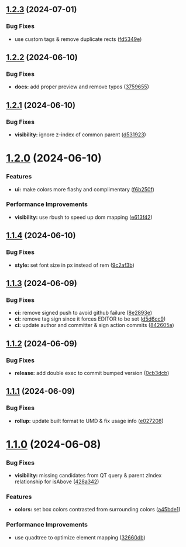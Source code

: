 ## [1.2.3](https://github.com/brewcoua/web-som/compare/v1.2.2...v1.2.3) (2024-07-01)


### Bug Fixes

* use custom tags & remove duplicate rects ([fd5349e](https://github.com/brewcoua/web-som/commit/fd5349e101c31952af8eda215b7ebbaf8dd8cad8))

## [1.2.2](https://github.com/brewcoua/web-som/compare/v1.2.1...v1.2.2) (2024-06-10)


### Bug Fixes

* **docs:** add proper preview and remove typos ([3759655](https://github.com/brewcoua/web-som/commit/37596557ee466452cbef124a9c2e61da40c73533))

## [1.2.1](https://github.com/brewcoua/web-som/compare/v1.2.0...v1.2.1) (2024-06-10)


### Bug Fixes

* **visibility:** ignore z-index of common parent ([d531923](https://github.com/brewcoua/web-som/commit/d5319233952cc22cbda55cac786912e4adeb5d27))

# [1.2.0](https://github.com/brewcoua/web-som/compare/v1.1.4...v1.2.0) (2024-06-10)


### Features

* **ui:** make colors more flashy and complimentary ([f6b250f](https://github.com/brewcoua/web-som/commit/f6b250f2f3c29e94848c86f50979c6635035cbbd))


### Performance Improvements

* **visibility:** use rbush to speed up dom mapping ([e613f42](https://github.com/brewcoua/web-som/commit/e613f429683dde67fb403f6cef2a24a1e476211e))

## [1.1.4](https://github.com/brewcoua/web-som/compare/v1.1.3...v1.1.4) (2024-06-10)


### Bug Fixes

* **style:** set font size in px instead of rem ([9c2af3b](https://github.com/brewcoua/web-som/commit/9c2af3b6e832a0fc71d4d12569c6c249ed4e835f))

## [1.1.3](https://github.com/brewcoua/web-som/compare/v1.1.2...v1.1.3) (2024-06-09)


### Bug Fixes

* **ci:** remove signed push to avoid github failure ([8e2893e](https://github.com/brewcoua/web-som/commit/8e2893ec6c824647308870fcc44c0fdfc5c26a17))
* **ci:** remove tag sign since it forces EDITOR to be set ([d5d6cc9](https://github.com/brewcoua/web-som/commit/d5d6cc9b0d35bed2f0938001fe323caed3265ed5))
* **ci:** update author and committer & sign action commits ([842605a](https://github.com/brewcoua/web-som/commit/842605a65dc9c7eb07e8a48f1c62115c39fa9175))

## [1.1.2](https://github.com/brewcoua/web-som/compare/v1.1.1...v1.1.2) (2024-06-09)


### Bug Fixes

* **release:** add double exec to commit bumped version ([0cb3dcb](https://github.com/brewcoua/web-som/commit/0cb3dcbac61d0860698dac829fd346eba8c31b75))

## [1.1.1](https://github.com/brewcoua/web-som/compare/v1.1.0...v1.1.1) (2024-06-09)


### Bug Fixes

* **rollup:** update built format to UMD & fix usage info ([e027208](https://github.com/brewcoua/web-som/commit/e027208ef1f3f7ac069dddbcb9a55619c0360e49))

# [1.1.0](https://github.com/brewcoua/web-som/compare/v1.0.0...v1.1.0) (2024-06-08)


### Bug Fixes

* **visibility:** missing candidates from QT query & parent zIndex relationship for isAbove ([428a342](https://github.com/brewcoua/web-som/commit/428a3423b605dd7b0004eb9013dc965fd9abac58))


### Features

* **colors:** set box colors contrasted from surrounding colors ([a45bde1](https://github.com/brewcoua/web-som/commit/a45bde1d1f70f782b77d709b873d76e408a597e6))


### Performance Improvements

* use quadtree to optimize element mapping ([32660db](https://github.com/brewcoua/web-som/commit/32660dbda7394a0e8719f8a7ad10daaaadd7e710))
